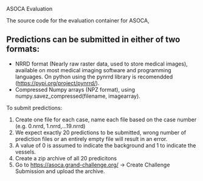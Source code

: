 ASOCA Evaluation

The source code for the evaluation container for ASOCA,

## Predictions can be submitted in either of two formats:

 - NRRD format (Nearly raw raster data, used to store medical images), available on most medical imaging software and programming languages. On python using the pynrrd library is recomendded (https://pypi.org/project/pynrrd/).
 - Compressed Numpy arrays (NPZ format), using numpy.savez_compressed(filename, imagearray).

To submit predictions:

1. Create one file for each case, name each file based on the case number (e.g. 0.nrrd, 1.nrrd,...19.nrrd)
2. We expect exactly 20 predictions to be submitted, wrong number of prediction files or an entirely empty file will result in an error.
3. A value of 0 is assumed to indicate the background and 1 to indicate the vessels.
4. Create a zip archive of all 20 predicitons
5. Go to https://asoca.grand-challenge.org/ -> Create Challenge Submission and upload the archive.
